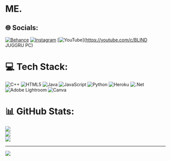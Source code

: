 # ME.

## 🌐 Socials:
[![Behance](https://img.shields.io/badge/Behance-1769ff?logo=behance&logoColor=white)](https://behance.net/JUGGRUSER) [![Instagram](https://img.shields.io/badge/Instagram-%23E4405F.svg?logo=Instagram&logoColor=white)](https://instagram.com/ig_sonu___x) [![YouTube](https://img.shields.io/badge/YouTube-%23FF0000.svg?logo=YouTube&logoColor=white)](https://youtube.com/c/BLIND JUGGRU PC) 

# 💻 Tech Stack:
![C++](https://img.shields.io/badge/c++-%2300599C.svg?style=for-the-badge&logo=c%2B%2B&logoColor=white) ![HTML5](https://img.shields.io/badge/html5-%23E34F26.svg?style=for-the-badge&logo=html5&logoColor=white) ![Java](https://img.shields.io/badge/java-%23ED8B00.svg?style=for-the-badge&logo=java&logoColor=white) ![JavaScript](https://img.shields.io/badge/javascript-%23323330.svg?style=for-the-badge&logo=javascript&logoColor=%23F7DF1E) ![Python](https://img.shields.io/badge/python-3670A0?style=for-the-badge&logo=python&logoColor=ffdd54) ![Heroku](https://img.shields.io/badge/heroku-%23430098.svg?style=for-the-badge&logo=heroku&logoColor=white) ![.Net](https://img.shields.io/badge/.NET-5C2D91?style=for-the-badge&logo=.net&logoColor=white) ![Adobe Lightroom](https://img.shields.io/badge/Adobe%20Lightroom-31A8FF.svg?style=for-the-badge&logo=Adobe%20Lightroom&logoColor=white) ![Canva](https://img.shields.io/badge/Canva-%2300C4CC.svg?style=for-the-badge&logo=Canva&logoColor=white)
# 📊 GitHub Stats:
![](https://github-readme-stats.vercel.app/api?username=AK-JUGGRU&theme=dark&hide_border=false&include_all_commits=false&count_private=false)<br/>
![](https://github-readme-streak-stats.herokuapp.com/?user=AK-JUGGRU&theme=dark&hide_border=false)<br/>
![](https://github-readme-stats.vercel.app/api/top-langs/?username=AK-JUGGRU&theme=dark&hide_border=false&include_all_commits=false&count_private=false&layout=compact)

---
[![](https://visitcount.itsvg.in/api?id=AK-JUGGRU&icon=3&color=0)](https://visitcount.itsvg.in)

<!-- Proudly created with GPRM ( https://gprm.itsvg.in ) -->
